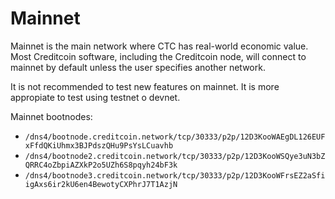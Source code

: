 # Mainnet

Mainnet is the main network where CTC has real-world economic value. Most Creditcoin software, including the Creditcoin node, will connect to mainnet by default unless the user specifies another network.

It is not recommended to test new features on mainnet. It is more appropiate to test using testnet o devnet.

Mainnet bootnodes:

* `/dns4/bootnode.creditcoin.network/tcp/30333/p2p/12D3KooWAEgDL126EUFxFfdQKiUhmx3BJPdszQHu9PsYsLCuavhb`
* `/dns4/bootnode2.creditcoin.network/tcp/30333/p2p/12D3KooWSQye3uN3bZQRRC4oZbpiAZXkP2o5UZh6S8pqyh24bF3k`
* `/dns4/bootnode3.creditcoin.network/tcp/30333/p2p/12D3KooWFrsEZ2aSfiigAxs6ir2kU6en4BewotyCXPhrJ7T1AzjN`
